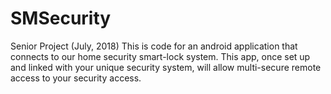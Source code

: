 # SMSecurity
Senior Project (July, 2018)
This is code for an android application that connects to our home security smart-lock system.
This app, once set up and linked with your unique security system, will allow multi-secure remote access to your security access.
